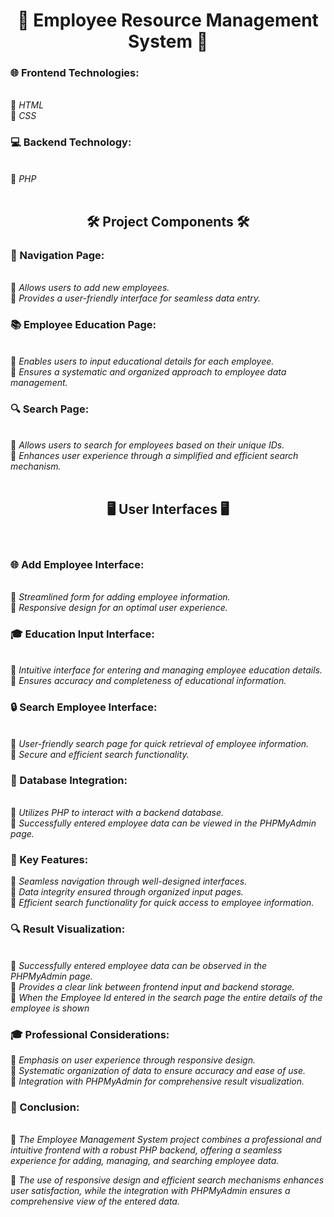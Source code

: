 <h1 align="center">💼 Employee Resource Management System 💼</h1>

<h3>🌐 Frontend Technologies:</h3><br>
🧸 <i>HTML</i><br>
🧸 <i>CSS</i><br>

<h3>💻 Backend Technology:</h3><br>
🧸 <i>PHP</i><br><br>

<h2 align="center">🛠️ Project Components 🛠️</h2>

<h3>🚀 Navigation Page:</h3><br>
🧸 <i>Allows users to add new employees.</i><br>
🧸 <i>Provides a user-friendly interface for seamless data entry.</i><br>

<h3>📚 Employee Education Page:</h3><br>
🧸 <i>Enables users to input educational details for each employee.</i><br>
🧸 <i>Ensures a systematic and organized approach to employee data management.</i><br>

<h3>🔍 Search Page:</h3><br>
🧸 <i>Allows users to search for employees based on their unique IDs.</i><br>
🧸 <i>Enhances user experience through a simplified and efficient search mechanism.</i><br> <br>

<h2 align="center">🖥️ User Interfaces 🖥️</h2><br>

<h3>🌐 Add Employee Interface:</h3><br>
🧸 <i>Streamlined form for adding employee information.</i><br>
🧸 <i>Responsive design for an optimal user experience.</i><br>

<h3>🎓 Education Input Interface:</h3><br>
🧸 <i>Intuitive interface for entering and managing employee education details.</i><br>
🧸 <i>Ensures accuracy and completeness of educational information.</i><br>

<h3>🔒 Search Employee Interface:</h3><br>
🧸 <i>User-friendly search page for quick retrieval of employee information.</i><br>
🧸 <i>Secure and efficient search functionality.</i><br>

<h3>💽 Database Integration:</h3><br>
🧸 <i>Utilizes PHP to interact with a backend database.</i><br>
🧸 <i>Successfully entered employee data can be viewed in the PHPMyAdmin page.</i><br>

<h3>🚀 Key Features:</h3>
🧸 <i>Seamless navigation through well-designed interfaces.</i><br>
🧸 <i>Data integrity ensured through organized input pages.</i><br>
🧸 <i>Efficient search functionality for quick access to employee information.</i><br>

<h3>🔍 Result Visualization:</h3><br>
🧸 <i>Successfully entered employee data can be observed in the PHPMyAdmin page.</i><br>
🧸 <i>Provides a clear link between frontend input and backend storage.</i><br>
🧸 <i>When the Employee Id entered in the search page the entire details of the employee is shown</i><br>

<h3>🎓 Professional Considerations:</h3>
🧸 <i>Emphasis on user experience through responsive design.</i><br>
🧸 <i>Systematic organization of data to ensure accuracy and ease of use.</i><br>
🧸 <i>Integration with PHPMyAdmin for comprehensive result visualization.</i><br>

<h3>🌟 Conclusion:</h3><br>
🧸 <i>The Employee Management System project combines a professional and intuitive frontend with a robust PHP backend, offering a seamless experience for adding, managing, and searching employee data.</i><br>

🧸 <i>The use of responsive design and efficient search mechanisms enhances user satisfaction, while the integration with PHPMyAdmin ensures a comprehensive view of the entered data.</i><br>






